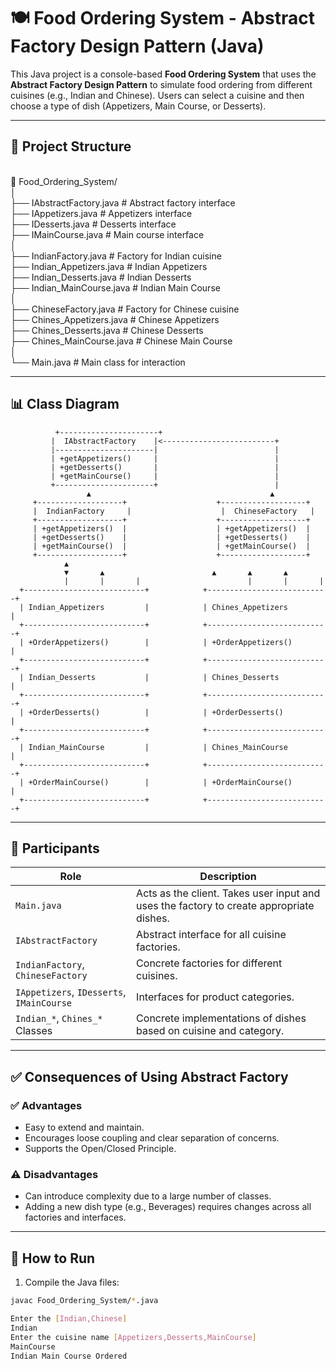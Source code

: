 # 🍽️ Food Ordering System - Abstract Factory Design Pattern (Java)

This Java project is a console-based **Food Ordering System** that uses the **Abstract Factory Design Pattern** to simulate food ordering from different cuisines (e.g., Indian and Chinese). Users can select a cuisine and then choose a type of dish (Appetizers, Main Course, or Desserts).

---

## 📁 Project Structure

<br>📁 Food_Ordering_System/
<br>│
<br>├── IAbstractFactory.java          # Abstract factory interface
<br>├── IAppetizers.java               # Appetizers interface
<br>├── IDesserts.java                 # Desserts interface
<br>├── IMainCourse.java               # Main course interface
<br>│
<br>├── IndianFactory.java             # Factory for Indian cuisine
<br>├── Indian_Appetizers.java         # Indian Appetizers
<br>├── Indian_Desserts.java           # Indian Desserts
<br>├── Indian_MainCourse.java         # Indian Main Course
<br>│
<br>├── ChineseFactory.java            # Factory for Chinese cuisine
<br>├── Chines_Appetizers.java         # Chinese Appetizers
<br>├── Chines_Desserts.java           # Chinese Desserts
<br>├── Chines_MainCourse.java         # Chinese Main Course
<br>│
<br>└── Main.java                      # Main class for interaction

---

## 📊 Class Diagram

              +----------------------+
             |  IAbstractFactory    |<-------------------------+
             |----------------------|                          |
             | +getAppetizers()     |                          |
             | +getDesserts()       |                          |
             | +getMainCourse()     |                          |
             +----------------------+                          |
                     ▲                                        ▲
         +-------------------+                    +-------------------+
         |  IndianFactory     |                    |  ChineseFactory   |
         +-------------------+                    +-------------------+
         | +getAppetizers()  |                    | +getAppetizers()  |
         | +getDesserts()    |                    | +getDesserts()    |
         | +getMainCourse()  |                    | +getMainCourse()  |
         +-------------------+                    +-------------------+
                ▲
                ▼       ▲                        ▲       ▲       ▲
                |       |       |                        |       |       |
      +---------------------------+            +---------------------------+
      | Indian_Appetizers         |            | Chines_Appetizers         |
      +---------------------------+            +---------------------------+
      | +OrderAppetizers()        |            | +OrderAppetizers()        |
      +---------------------------+            +---------------------------+
      | Indian_Desserts           |            | Chines_Desserts           |
      +---------------------------+            +---------------------------+
      | +OrderDesserts()          |            | +OrderDesserts()          |
      +---------------------------+            +---------------------------+
      | Indian_MainCourse         |            | Chines_MainCourse         |
      +---------------------------+            +---------------------------+
      | +OrderMainCourse()        |            | +OrderMainCourse()        |
      +---------------------------+            +---------------------------+

---

## 👥 Participants

| Role                    | Description |
|-------------------------|-------------|
| `Main.java`             | Acts as the client. Takes user input and uses the factory to create appropriate dishes. |
| `IAbstractFactory`      | Abstract interface for all cuisine factories. |
| `IndianFactory`, `ChineseFactory` | Concrete factories for different cuisines. |
| `IAppetizers`, `IDesserts`, `IMainCourse` | Interfaces for product categories. |
| `Indian_*`, `Chines_*` Classes    | Concrete implementations of dishes based on cuisine and category. |

---

## ✅ Consequences of Using Abstract Factory

### ✅ Advantages
- Easy to extend and maintain.
- Encourages loose coupling and clear separation of concerns.
- Supports the Open/Closed Principle.

### ⚠️ Disadvantages
- Can introduce complexity due to a large number of classes.
- Adding a new dish type (e.g., Beverages) requires changes across all factories and interfaces.

---

## 🧪 How to Run

1. Compile the Java files:

```bash
javac Food_Ordering_System/*.java

Enter the [Indian,Chinese]
Indian
Enter the cuisine name [Appetizers,Desserts,MainCourse]
MainCourse
Indian Main Course Ordered
